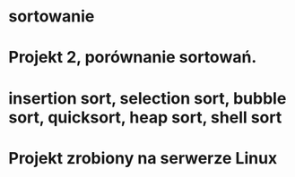 # sortowanie
# Projekt 2, porównanie sortowań.
# insertion sort, selection sort, bubble sort, quicksort, heap sort, shell sort
# Projekt zrobiony na serwerze Linux

